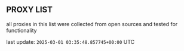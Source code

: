 ## PROXY LIST

all proxies in this list were collected from open sources and tested for functionality

last update: `2025-03-01 03:35:48.857745+00:00` UTC